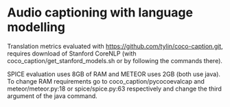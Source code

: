 # Audio captioning with language modelling

Translation metrics evaluated with https://github.com/tylin/coco-caption.git,
requires download of Stanford CoreNLP (with coco_caption/get_stanford_models.sh
or by following the commands there).

SPICE evaluation uses 8GB of RAM and METEOR uses 2GB (both use java). To change
RAM requirements go to coco_caption/pycocoevalcap and meteor/meteor.py:18 or
spice/spice.py:63 respectively and change the third argument of the java command.